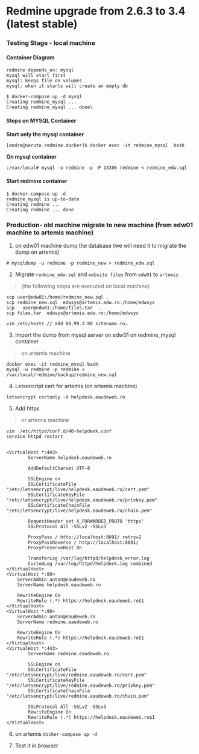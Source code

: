 # Redmine upgrade from 2.6.3 to 3.4 (latest stable) 

### Testing Stage - local machine

#### Container Diagram

```sequence
redmine depends_on: mysql
mysql will start first
mysql: keeps file on volumes
mysql: when it starts will create an empty db
```

```
$ docker-compose up -d mysql
Creating redmine_mysql ... 
Creating redmine_mysql ... done\
```


#### Steps on MYSQL Container
**Start only the mysql container**
```
[andra@naruto redmine.docker]$ docker exec -it redmine_mysql  bash
```
**On mysql container**
```
:/var/local# mysql -u redmine -p -P 13306 redmine < redmine_edw.sql
```

#### Start redmine container

```
$ docker-compose up -d
redmine_mysql is up-to-date
Creating redmine ... 
Creating redmine ... done
```

 





### Production- old machine migrate to new machine (from edw01 machine to artemis machine)


1. on edw01 machine  dump the database (we will need it to migrate the dump on artemis)

`# mysqldump -u redmine -p redmine_new > redmine_edw.sql`


2. Migrate `redmine_edw.sql` and `website files` from `edw01` to `artemis`
> (the following steps are executed on local machine)
```
scp user@edw01:/home/redmine_new.sql .
scp redmine_new.sql  edwsys@artemis.edw.ro:/home/edwsys
scp   user@edw01:/home/files.tar  .
scp files.tar  edwsys@artemis.edw.ro:/home/edwsys
```
```
vim /etc/hosts // add 88.99.2.80 sitename.ro…
```


3. Import the dump from mysql server on edw01 on redmine_mysql container
> on artemis machine
```
docker exec -it redmine_mysql bash
mysql -u redmine -p redmine < /var/local/redmine/backup/redmine_new.sql
```


4. Letsencript cert for artemis (on artemis machine)
```
letsencrypt certonly -d helpdesk.eaudeweb.ro
```

5. Add https
> or artemis machine
```
vim  /etc/httpd/conf.d/40-helpdesk.conf  
service httpd restart
```
```# cat /etc/httpd/conf.d/40-helpdesk.conf
```
```
<VirtualHost *:443>
        ServerName helpdesk.eaudeweb.ro

        AddDefaultCharset UTF-8

        SSLEngine on
        SSLCertificateFile "/etc/letsencrypt/live/helpdesk.eaudeweb.ro/cert.pem"
        SSLCertificateKeyFile "/etc/letsencrypt/live/helpdesk.eaudeweb.ro/privkey.pem"
        SSLCertificateChainFile "/etc/letsencrypt/live/helpdesk.eaudeweb.ro/chain.pem"
    
        RequestHeader set X_FORWARDED_PROTO 'https'
        SSLProtocol All -SSLv2 -SSLv3

        ProxyPass / http://localhost:8091/ retry=2
        ProxyPassReverse / http://localhost:8091/
        ProxyPreserveHost On

        TransferLog /var/log/httpd/helpdesk_error.log
        CustomLog /var/log/httpd/helpdesk.log combined
</VirtualHost>
<VirtualHost *:80>
    ServerAdmin anton@eaudeweb.ro
    ServerName helpdesk.eaudeweb.ro
        
    RewriteEngine On
    RewriteRule (.*) https://helpdesk.eaudeweb.ro$1
</VirtualHost>
<VirtualHost *:80>
    ServerAdmin anton@eaudeweb.ro
    ServerName redmine.eaudeweb.ro
        
    RewriteEngine On
    RewriteRule (.*) https://helpdesk.eaudeweb.ro$1
</VirtualHost>
<VirtualHost *:443>
        ServerName redmine.eaudeweb.ro

        SSLEngine on
        SSLCertificateFile "/etc/letsencrypt/live/redmine.eaudeweb.ro/cert.pem"
        SSLCertificateKeyFile "/etc/letsencrypt/live/redmine.eaudeweb.ro/privkey.pem"
        SSLCertificateChainFile "/etc/letsencrypt/live/redmine.eaudeweb.ro/chain.pem"

        SSLProtocol All -SSLv2 -SSLv3
        RewriteEngine On
        RewriteRule (.*) https://helpdesk.eaudeweb.ro$1
</VirtualHost>
```

6. on artemis 
`docker-compose up -d`

7. Test it in browser 


